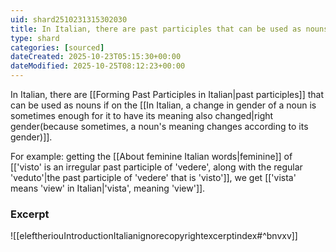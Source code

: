 ```yaml
---
uid: shard2510231315302030
title: In Italian, there are past participles that can be used as nouns if on the right gender
type: shard
categories: [sourced]
dateCreated: 2025-10-23T05:15:30+00:00
dateModified: 2025-10-25T08:12:23+00:00
---
```

In Italian, there are [[Forming Past Participles in Italian|past participles]] that can be used as nouns if on the [[In Italian, a change in gender of a noun is sometimes enough for it to have its meaning also changed|right gender(because sometimes, a noun's meaning changes according to its gender)]]. 

For example: getting the [[About feminine Italian words|feminine]] of [['visto' is an irregular past participle of 'vedere', along with the regular 'veduto'|the past participle of 'vedere' that is 'visto']], we get [['vista' means 'view' in Italian|'vista', meaning 'view']].
### Excerpt
![[eleftheriouIntroductionItalianignorecopyrightexcerptindex#^bnvxv]]